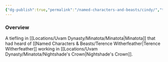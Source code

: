 ```yaml
---
{"dg-publish":true,"permalink":"/named-characters-and-beasts/cindy/","tags":["NPC"],"updated":"2024-12-31T19:58:53.564+00:00"}
---
```



### Overview
A tiefling in [[Locations/Uvam Dynasty/Minatota/Minatota\|Minatota]] that had heard of [[Named Characters & Beasts/Terence Witherfeather\|Terence Witherfeather]] working in [[Locations/Uvam Dynasty/Minatota/Nightshade's Crown\|Nightshade's Crown]].
